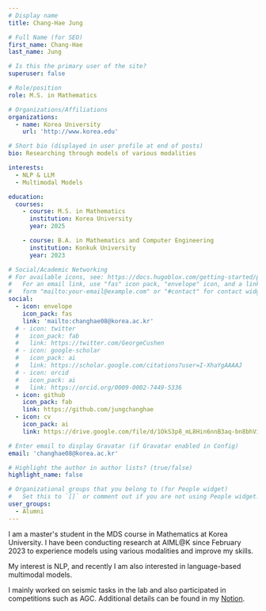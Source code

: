 ```yaml
---
# Display name
title: Chang-Hae Jung

# Full Name (for SEO)
first_name: Chang-Hae
last_name: Jung

# Is this the primary user of the site?
superuser: false

# Role/position
role: M.S. in Mathematics

# Organizations/Affiliations
organizations:
  - name: Korea University
    url: 'http://www.korea.edu'

# Short bio (displayed in user profile at end of posts)
bio: Researching through models of various modalities

interests:
  - NLP & LLM
  - Multimodal Models

education:
  courses:
    - course: M.S. in Mathematics
      institution: Korea University
      year: 2025

    - course: B.A. in Mathematics and Computer Engineering
      institution: Konkuk University
      year: 2023

# Social/Academic Networking
# For available icons, see: https://docs.hugoblox.com/getting-started/page-builder/#icons
#   For an email link, use "fas" icon pack, "envelope" icon, and a link in the
#   form "mailto:your-email@example.com" or "#contact" for contact widget.
social:
  - icon: envelope
    icon_pack: fas
    link: 'mailto:changhae08@korea.ac.kr'
  # - icon: twitter
  #   icon_pack: fab
  #   link: https://twitter.com/GeorgeCushen
  # - icon: google-scholar
  #   icon_pack: ai
  #   link: https://scholar.google.com/citations?user=I-XhaYgAAAAJ
  # - icon: orcid
  #   icon_pack: ai
  #   link: https://orcid.org/0009-0002-7449-5336
  - icon: github
    icon_pack: fab
    link: https://github.com/jungchanghae
  - icon: cv
    icon_pack: ai
    link: https://drive.google.com/file/d/1OkS3p8_mL8Hin6nnB3aq-bn8bhVisuFY/view?usp=sharing

# Enter email to display Gravatar (if Gravatar enabled in Config)
email: 'changhae08@korea.ac.kr'

# Highlight the author in author lists? (true/false)
highlight_name: false

# Organizational groups that you belong to (for People widget)
#   Set this to `[]` or comment out if you are not using People widget.
user_groups:
  - Alumni
---
```


<!-- 짧은 자기소개 -->
I am a master's student in the MDS course in Mathematics at Korea University. 
I have been conducting research at AIML@K since February 2023 to experience models using various modalities and improve my skills.

<!-- 연구분야/주제 관심사 소개 -->
My interest is NLP, and recently I am also interested in language-based multimodal models.

<!-- 그 외의 것/trivia -->
I mainly worked on seismic tasks in the lab and also participated in competitions such as AGC.
Additional details can be found in my [Notion](https://light-acapella-b89.notion.site/Jung-Chang-Hae-1319ac7370138042a91aeeaf417bc97b).